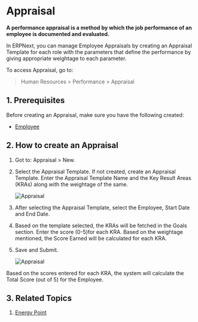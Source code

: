 <!-- add-breadcrumbs -->
# Appraisal

**A performance appraisal is a method by which the job performance of an employee is documented and evaluated.**

In ERPNext, you can manage Employee Appraisals by creating an Appraisal
Template for each role with the parameters that define the performance by
giving appropriate weightage to each parameter.


To access Appraisal, go to:

> Human Resources > Performance > Appraisal 

## 1. Prerequisites

Before creating an Appraisal, make sure you have the following created:

* [Employee](/docs/user/manual/en/human-resources/employee)

## 2. How to create an Appraisal

1. Got to: Appraisal > New.
1. Select the Appraisal Template. If not created, create an Appraisal Template. Enter the Appraisal Template Name and the Key Result Areas (KRAs) along with the weightage of the same.

    <img class="screenshot" alt="Appraisal" src="{{docs_base_url}}/assets/img/human-resources/appraisal-template.png">

 
1. After selecting the Appraisal Template, select the Employee, Start Date and End Date.
1. Based on the template selected, the KRAs will be fetched in the Goals section. Enter the score (0-5)for each KRA. Based on the weightage mentioned, the Score Earned will be calculated for each KRA.
1. Save and Submit.

    <img class="screenshot" alt="Appraisal" src="{{docs_base_url}}/assets/img/human-resources/appraisal.png">



Based on the scores entered for each KRA, the system will calculate the Total Score (out of 5) for the Employee.

## 3. Related Topics

1. [Energy Point](/docs/user/manual/en/setting-up/energy-point-system)


